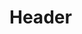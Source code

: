 <!-- TITLE: Requisitos Storyline -->
<!-- SUBTITLE: A quick summary of Requisitos Storyline -->

# Header